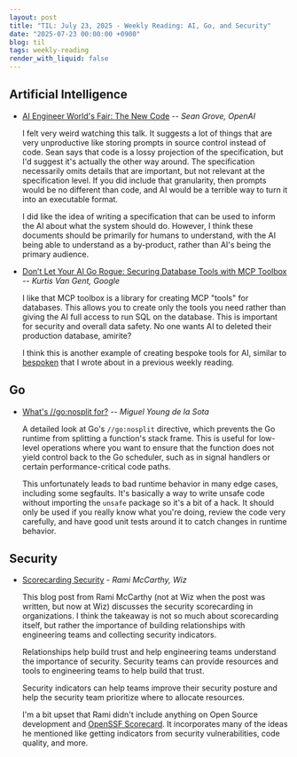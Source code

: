 ```yaml
---
layout: post
title: "TIL: July 23, 2025 - Weekly Reading: AI, Go, and Security"
date: "2025-07-23 00:00:00 +0900"
blog: til
tags: weekly-reading
render_with_liquid: false
---
```


## Artificial Intelligence

- [AI Engineer World's Fair: The New
  Code](https://www.youtube.com/watch?v=8rABwKRsec4) -- _Sean Grove, OpenAI_

    I felt very weird watching this talk. It suggests a lot of things that are
    very unproductive like storing prompts in source control instead of code. Sean
    says that code is a lossy projection of the specification, but I'd suggest
    it's actually the other way around. The specification necessarily omits
    details that are important, but not relevant at the specification level. If
    you did include that granularity, then prompts would be no different than
    code, and AI would be a terrible way to turn it into an executable format.

    I did like the idea of writing a specification that can be used to inform the
    AI about what the system should do. However, I think these documents should be
    primarily for humans to understand, with the AI being able to understand as a
    by-product, rather than AI's being the primary audience.

- [Don’t Let Your AI Go Rogue: Securing Database Tools with MCP
  Toolbox](https://medium.com/google-cloud/dont-let-your-ai-go-rogue-securing-database-tools-with-mcp-toolbox-dab9a53dd6a0)
  -- _Kurtis Van Gent, Google_

    I like that MCP toolbox is a library for creating MCP "tools" for databases.
    This allows you to create only the tools you need rather than giving the AI
    full access to run SQL on the database. This is important for security and
    overall data safety. No one wants AI to deleted their production database,
    amirite?

    I think this is another example of creating bespoke tools for AI, similar to
    [bespoken](https://koaning.github.io/bespoken/) that I wrote about in a
    previous weekly reading.

## Go

- [What's //go:nosplit for?](https://mcyoung.xyz/2025/07/07/nosplit/) -- _Miguel
  Young de la Sota_

    A detailed look at Go's `//go:nosplit` directive, which prevents the Go
    runtime from splitting a function's stack frame. This is useful for
    low-level operations where you want to ensure that the function does not
    yield control back to the Go scheduler, such as in signal handlers or
    certain performance-critical code paths.

    This unfortunately leads to bad runtime behavior in many edge cases,
    including some segfaults. It's basically a way to write unsafe code without
    importing the `unsafe` package so it's a bit of a hack. It should only be
    used if you really know what you're doing, review the code very
    carefully, and have good unit tests around it to catch changes in runtime
    behavior.

## Security

- [Scorecarding Security](https://ramimac.me/scorecarding) - _Rami McCarthy, Wiz_

    This blog post from Rami McCarthy (not at Wiz when the post was written, but
    now at Wiz) discusses the security scorecarding in organizations. I think
    the takeaway is not so much about scorecarding itself, but rather the
    importance of building relationships with engineering teams and collecting
    security indicators.

    Relationships help build trust and help engineering teams understand the
    importance of security. Security teams can provide resources and tools to
    engineering teams to help build that trust.

    Security indicators can help teams improve their security posture and
    help the security team prioritize where to allocate resources.

    I'm a bit upset that Rami didn't include anything on Open Source development
    and [OpenSSF Scorecard](https://openssf.org/projects/scorecard/). It
    incorporates many of the ideas he mentioned like getting indicators from
    security vulnerabilities, code quality, and more.
